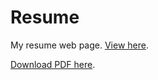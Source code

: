 # Resume

My resume web page. [View here](https://kunalburgul.github.io/Resume/).

[Download PDF here](https://github.com/kunalburgul/Resume/blob/master/Resume%20-%20Kunal%20Burgul.pdf).
